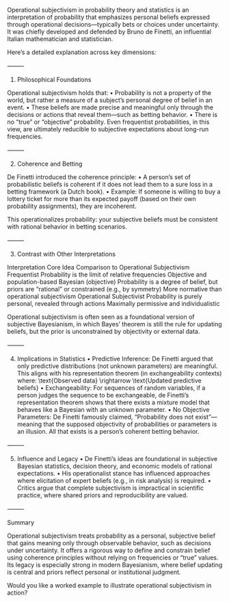 Operational subjectivism in probability theory and statistics is an interpretation of probability that emphasizes personal beliefs expressed through operational decisions—typically bets or choices under uncertainty. It was chiefly developed and defended by Bruno de Finetti, an influential Italian mathematician and statistician.

Here’s a detailed explanation across key dimensions:

⸻

1. Philosophical Foundations

Operational subjectivism holds that:
	•	Probability is not a property of the world, but rather a measure of a subject’s personal degree of belief in an event.
	•	These beliefs are made precise and meaningful only through the decisions or actions that reveal them—such as betting behavior.
	•	There is no “true” or “objective” probability. Even frequentist probabilities, in this view, are ultimately reducible to subjective expectations about long-run frequencies.

⸻

2. Coherence and Betting

De Finetti introduced the coherence principle:
	•	A person’s set of probabilistic beliefs is coherent if it does not lead them to a sure loss in a betting framework (a Dutch book).
	•	Example: If someone is willing to buy a lottery ticket for more than its expected payoff (based on their own probability assignments), they are incoherent.

This operationalizes probability: your subjective beliefs must be consistent with rational behavior in betting scenarios.

⸻

3. Contrast with Other Interpretations

Interpretation	Core Idea	Comparison to Operational Subjectivism
Frequentist	Probability is the limit of relative frequencies	Objective and population-based
Bayesian (objective)	Probability is a degree of belief, but priors are “rational” or constrained (e.g., by symmetry)	More normative than operational subjectivism
Operational Subjectivist	Probability is purely personal, revealed through actions	Maximally permissive and individualistic

Operational subjectivism is often seen as a foundational version of subjective Bayesianism, in which Bayes’ theorem is still the rule for updating beliefs, but the prior is unconstrained by objectivity or external data.

⸻

4. Implications in Statistics
	•	Predictive Inference: De Finetti argued that only predictive distributions (not unknown parameters) are meaningful. This aligns with his representation theorem (in exchangeability contexts) where:
\text{Observed data} \rightarrow \text{Updated predictive beliefs}
	•	Exchangeability: For sequences of random variables, if a person judges the sequence to be exchangeable, de Finetti’s representation theorem shows that there exists a mixture model that behaves like a Bayesian with an unknown parameter.
	•	No Objective Parameters: De Finetti famously claimed, “Probability does not exist”—meaning that the supposed objectivity of probabilities or parameters is an illusion. All that exists is a person’s coherent betting behavior.

⸻

5. Influence and Legacy
	•	De Finetti’s ideas are foundational in subjective Bayesian statistics, decision theory, and economic models of rational expectations.
	•	His operationalist stance has influenced approaches where elicitation of expert beliefs (e.g., in risk analysis) is required.
	•	Critics argue that complete subjectivism is impractical in scientific practice, where shared priors and reproducibility are valued.

⸻

Summary

Operational subjectivism treats probability as a personal, subjective belief that gains meaning only through observable behavior, such as decisions under uncertainty. It offers a rigorous way to define and constrain belief using coherence principles without relying on frequencies or “true” values. Its legacy is especially strong in modern Bayesianism, where belief updating is central and priors reflect personal or institutional judgment.

Would you like a worked example to illustrate operational subjectivism in action?
